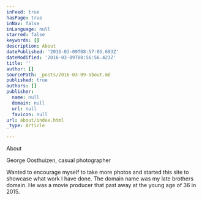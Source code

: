 ```yaml
---
inFeed: true
hasPage: true
inNav: false
inLanguage: null
starred: false
keywords: []
description: About
datePublished: '2016-03-09T08:57:05.693Z'
dateModified: '2016-03-09T08:56:56.423Z'
title: ''
author: []
sourcePath: _posts/2016-03-09-about.md
published: true
authors: []
publisher:
  name: null
  domain: null
  url: null
  favicon: null
url: about/index.html
_type: Article

---
```

About

George Oosthuizen, casual photographer

Wanted to encourage myself to take more photos and started this site to showcase what work I have done. The domain name was my late brothers domain. He was a movie producer that past away at the young age of 36 in 2015\.